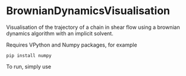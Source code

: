 # BrownianDynamicsVisualisation
Visualisation of the trajectory of a chain in shear flow using a brownian dynamics algorithm with an implicit solvent.

Requires VPython and Numpy packages, for example
``` pip install vpython
pip install numpy
```

To run, simply use
```python Visualisation.py
```

